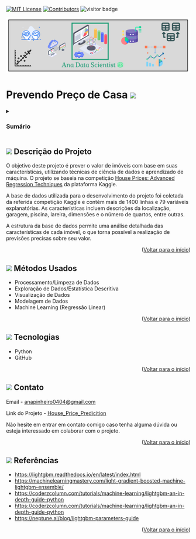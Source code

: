 <a name="readme-top"></a>

[![MIT License][license-shield]][license-url]
[![Contributors][contributors-shield]][contributors-url]
![visitor badge](https://visitor-badge.glitch.me/badge?page_id=anamariapego.House_Price_Predicition&right_color=brightgreen)

<img src="03-Imagens/AnaDataScientist.png" >

# Prevendo Preço de Casa <img src="https://user-images.githubusercontent.com/57241391/216849469-1649b014-7add-4d4c-8b98-66869b30f5cd.png" height="50">

<!-- Sumário -->
<details>
 <summary><h3>Sumário</h3></summary>
  <ol>
    <li><a href="#-descrição-do-projeto">Descrição do Projeto</a></li>
    <li><a href="#-métodos-usados">Métodos Usados</a></li>
    <li><a href="#-tecnologias">Tecnologias</a></li>
    <li><a href="#-contato">Contato</a></li>
    <li><a href="#-referências">Referências</a></li>
  </ol>
</details>

## <img src="https://user-images.githubusercontent.com/57241391/217628486-4fd94a14-a731-4978-9c49-22730fb2d449.png" height="30"> Descrição do Projeto 
 
O objetivo deste projeto é prever o valor de imóveis com base em suas características, utilizando técnicas de ciência de dados e aprendizado de máquina. O projeto se baseia na competição [House Prices: Advanced Regression Techniques](https://www.kaggle.com/competitions/house-prices-advanced-regression-techniques) da plataforma Kaggle.

A base de dados utilizada para o desenvolvimento do projeto foi coletada da referida competição Kaggle e contém mais de 1400 linhas e 79 variáveis explanatórias. As características incluem descrições da localização, garagem, piscina, lareira, dimensões e o número de quartos, entre outras.

A estrutura da base de dados permite uma análise detalhada das características de cada imóvel, o que torna possível a realização de previsões precisas sobre seu valor. 

<p align="right">(<a href="#readme-top">Voltar para o início</a>)</p>


## <img src="https://user-images.githubusercontent.com/57241391/217636535-f4831826-c808-4a6c-9598-664e0eedfc14.png" height="30"> Métodos Usados

* Processamento/Limpeza de Dados
* Exploração de Dados/Estatística Descritiva
* Visualização de Dados
* Modelagem de Dados
* Machine Learning (Regressão Linear) 

<p align="right">(<a href="#readme-top">Voltar para o início</a>)</p>

## <img src="https://user-images.githubusercontent.com/57241391/217635773-9ad89821-c574-4962-9b11-1d599d068490.png" height="30"> Tecnologias

* Python
* GitHub

<p align="right">(<a href="#readme-top">Voltar para o início</a>)</p>

## <img src="https://user-images.githubusercontent.com/57241391/217637444-71fb0baf-2675-4da8-b85f-fe5ee2ffd4c2.png" height="30"> Contato

Email - <anapinheiro0404@gmail.com>

Link do Projeto - [House_Price_Predicition](https://github.com/anamariapego/House_Price_Predicition)

Não hesite em entrar em contato comigo caso tenha alguma dúvida ou esteja interessado em colaborar com o projeto.

<p align="right">(<a href="#readme-top">Voltar para o início</a>)</p>

## <img src="https://user-images.githubusercontent.com/57241391/217642578-1de992a9-8b94-41fc-b193-1ba0b8cd4141.png" height="30"> Referências

* https://lightgbm.readthedocs.io/en/latest/index.html
* https://machinelearningmastery.com/light-gradient-boosted-machine-lightgbm-ensemble/
* https://coderzcolumn.com/tutorials/machine-learning/lightgbm-an-in-depth-guide-python
* https://coderzcolumn.com/tutorials/machine-learning/lightgbm-an-in-depth-guide-python
* https://neptune.ai/blog/lightgbm-parameters-guide
  


<p align="right">(<a href="#readme-top">Voltar para o início</a>)</p>

<!-- links -->

[license-shield]: https://img.shields.io/github/license/anamariapego/House_Price_Predicition?color=brightgreen&style=flat-square
[license-url]: https://github.com/anamariapego/House_Price_Predicition/blob/main/LICENSE

[contributors-shield]: https://img.shields.io/github/contributors/anamariapego/House_Price_Predicition?color=brightgreen&style=flat-square
[contributors-url]: https://github.com/anamariapego/House_Price_Predicition/graphs/contributors

